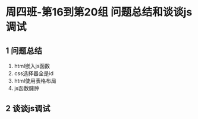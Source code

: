 # 周四班-第16到第20组 问题总结和谈谈js调试

## 1 问题总结
1. html嵌入js函数
2. css选择器全是id
3. html使用表格布局
4. js函数臃肿

## 2 谈谈js调试